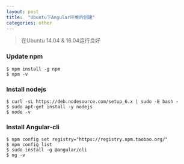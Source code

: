 ```yaml
---
layout: post
title:  "Ubuntu下Angular环境的创建"
categories: other
---
```


> 在Ubuntu 14.04 & 16.04运行良好

### Update npm

	$ npm install -g npm
	$ npm -v

### Install nodejs

	$ curl -sL https://deb.nodesource.com/setup_6.x | sudo -E bash -
	$ sudo apt-get install -y nodejs
	$ node -v

### Install Angular-cli

	$ npm config set registry="https://registry.npm.taobao.org/"
	$ npm config list
	$ sudo install -g @angular/cli
	$ ng -v
	
